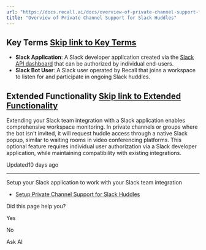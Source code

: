 ```yaml
---
url: "https://docs.recall.ai/docs/overview-of-private-channel-support-for-slack-huddles"
title: "Overview of Private Channel Support for Slack Huddles"
---
```


## Key Terms   [Skip link to Key Terms](https://docs.recall.ai/docs/overview-of-private-channel-support-for-slack-huddles\#key-terms)

- **Slack Application**: A Slack developer application created via the [Slack API dashboard](https://api.slack.com/apps) that can be authorized by individual end-users.
- **Slack Bot User**: A Slack user operated by Recall that joins a workspace to listen for and participate in ongoing Slack huddles.

## Extended Functionality   [Skip link to Extended Functionality](https://docs.recall.ai/docs/overview-of-private-channel-support-for-slack-huddles\#extended-functionality)

Extending your Slack team integration with a Slack application enables comprehensive workspace monitoring. In private channels or groups where the bot isn't invited, it will request huddle access through a native Slack popup, similar to waiting rooms in video conferencing platforms. This optional feature requires individual user authorization via a Slack developer application, while maintaining compatibility with existing integrations.

Updated10 days ago

* * *

Setup your Slack application to work with your Slack team integration

- [Setup Private Channel Support for Slack Huddles](https://docs.recall.ai/docs/setup-private-channel-support-for-slack-huddles)

Did this page help you?

Yes

No

Ask AI